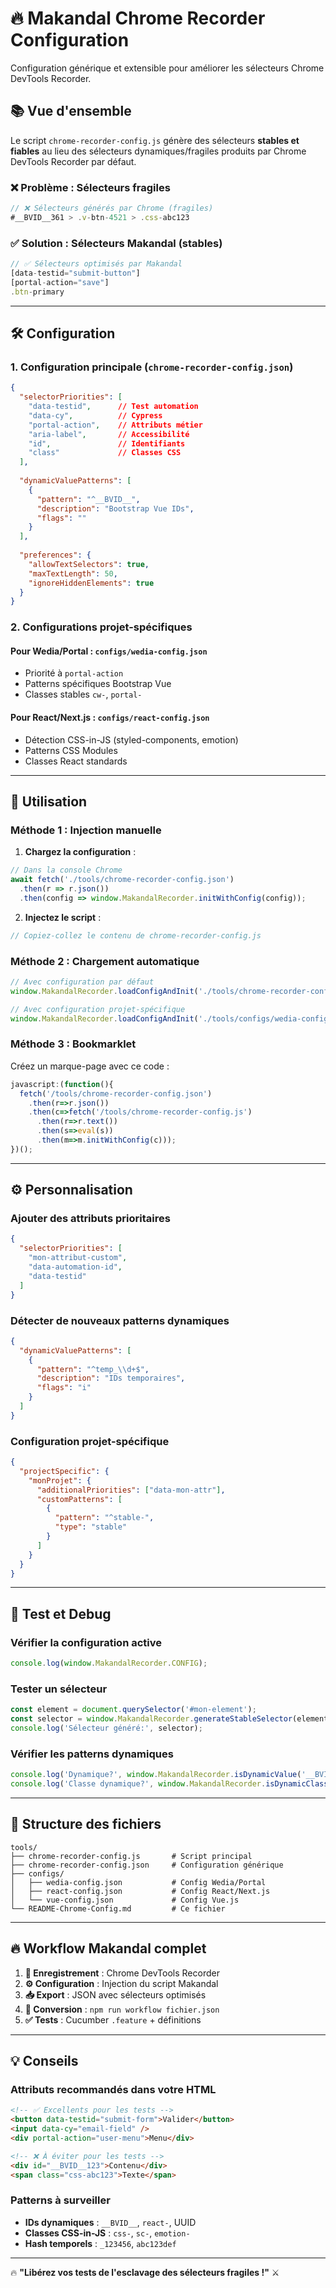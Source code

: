 # 🔥 Makandal Chrome Recorder Configuration

Configuration générique et extensible pour améliorer les sélecteurs Chrome DevTools Recorder.

## 📚 Vue d'ensemble

Le script `chrome-recorder-config.js` génère des sélecteurs **stables et fiables** au lieu des sélecteurs dynamiques/fragiles produits par Chrome DevTools Recorder par défaut.

### ❌ Problème : Sélecteurs fragiles
```javascript
// ❌ Sélecteurs générés par Chrome (fragiles)
#__BVID__361 > .v-btn-4521 > .css-abc123
```

### ✅ Solution : Sélecteurs Makandal (stables)
```javascript
// ✅ Sélecteurs optimisés par Makandal
[data-testid="submit-button"]
[portal-action="save"]
.btn-primary
```

---

## 🛠️ Configuration

### 1. **Configuration principale** (`chrome-recorder-config.json`)

```json
{
  "selectorPriorities": [
    "data-testid",      // Test automation
    "data-cy",          // Cypress
    "portal-action",    // Attributs métier
    "aria-label",       // Accessibilité
    "id",               // Identifiants
    "class"             // Classes CSS
  ],
  
  "dynamicValuePatterns": [
    {
      "pattern": "^__BVID__",
      "description": "Bootstrap Vue IDs",
      "flags": ""
    }
  ],
  
  "preferences": {
    "allowTextSelectors": true,
    "maxTextLength": 50,
    "ignoreHiddenElements": true
  }
}
```

### 2. **Configurations projet-spécifiques**

#### Pour Wedia/Portal : `configs/wedia-config.json`
- Priorité à `portal-action`
- Patterns spécifiques Bootstrap Vue
- Classes stables `cw-`, `portal-`

#### Pour React/Next.js : `configs/react-config.json`  
- Détection CSS-in-JS (styled-components, emotion)
- Patterns CSS Modules
- Classes React standards

---

## 🚀 Utilisation

### **Méthode 1 : Injection manuelle**

1. **Chargez la configuration** :
```javascript
// Dans la console Chrome
await fetch('./tools/chrome-recorder-config.json')
  .then(r => r.json())
  .then(config => window.MakandalRecorder.initWithConfig(config));
```

2. **Injectez le script** :
```javascript
// Copiez-collez le contenu de chrome-recorder-config.js
```

### **Méthode 2 : Chargement automatique**

```javascript
// Avec configuration par défaut
window.MakandalRecorder.loadConfigAndInit('./tools/chrome-recorder-config.json');

// Avec configuration projet-spécifique  
window.MakandalRecorder.loadConfigAndInit('./tools/configs/wedia-config.json', 'wedia');
```

### **Méthode 3 : Bookmarklet**

Créez un marque-page avec ce code :
```javascript
javascript:(function(){
  fetch('/tools/chrome-recorder-config.json')
    .then(r=>r.json())
    .then(c=>fetch('/tools/chrome-recorder-config.js')
      .then(r=>r.text())
      .then(s=>eval(s))
      .then(m=>m.initWithConfig(c)));
})();
```

---

## ⚙️ Personnalisation

### **Ajouter des attributs prioritaires**
```json
{
  "selectorPriorities": [
    "mon-attribut-custom",
    "data-automation-id",
    "data-testid"
  ]
}
```

### **Détecter de nouveaux patterns dynamiques**
```json
{
  "dynamicValuePatterns": [
    {
      "pattern": "^temp_\\d+$",
      "description": "IDs temporaires",
      "flags": "i"
    }
  ]
}
```

### **Configuration projet-spécifique**
```json
{
  "projectSpecific": {
    "monProjet": {
      "additionalPriorities": ["data-mon-attr"],
      "customPatterns": [
        {
          "pattern": "^stable-",
          "type": "stable"
        }
      ]
    }
  }
}
```

---

## 🧪 Test et Debug

### **Vérifier la configuration active**
```javascript
console.log(window.MakandalRecorder.CONFIG);
```

### **Tester un sélecteur**
```javascript
const element = document.querySelector('#mon-element');
const selector = window.MakandalRecorder.generateStableSelector(element);
console.log('Sélecteur généré:', selector);
```

### **Vérifier les patterns dynamiques**
```javascript
console.log('Dynamique?', window.MakandalRecorder.isDynamicValue('__BVID__123'));
console.log('Classe dynamique?', window.MakandalRecorder.isDynamicClass('css-abc123'));
```

---

## 📁 Structure des fichiers

```
tools/
├── chrome-recorder-config.js       # Script principal
├── chrome-recorder-config.json     # Configuration générique  
├── configs/
│   ├── wedia-config.json           # Config Wedia/Portal
│   ├── react-config.json           # Config React/Next.js
│   └── vue-config.json             # Config Vue.js
└── README-Chrome-Config.md         # Ce fichier
```

---

## 🔥 Workflow Makandal complet

1. **🎥 Enregistrement** : Chrome DevTools Recorder
2. **⚙️ Configuration** : Injection du script Makandal  
3. **📥 Export** : JSON avec sélecteurs optimisés
4. **🔄 Conversion** : `npm run workflow fichier.json`
5. **✅ Tests** : Cucumber `.feature` + définitions

---

## 💡 Conseils

### **Attributs recommandés dans votre HTML**
```html
<!-- ✅ Excellents pour les tests -->
<button data-testid="submit-form">Valider</button>
<input data-cy="email-field" />
<div portal-action="user-menu">Menu</div>

<!-- ❌ À éviter pour les tests -->
<div id="__BVID__123">Contenu</div>
<span class="css-abc123">Texte</span>
```

### **Patterns à surveiller**
- **IDs dynamiques** : `__BVID__`, `react-`, UUID
- **Classes CSS-in-JS** : `css-`, `sc-`, `emotion-`
- **Hash temporels** : `_123456`, `abc123def`

---

🔥 **"Libérez vos tests de l'esclavage des sélecteurs fragiles !"** ⚔️
